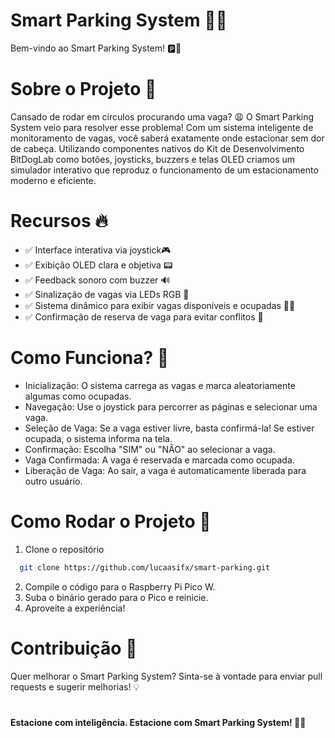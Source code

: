 # Smart Parking System 🚗💡
Bem-vindo ao Smart Parking System! 🅿️🚦

# Sobre o Projeto 📌
Cansado de rodar em círculos procurando uma vaga? 😩 O Smart Parking System veio para resolver esse problema!
Com um sistema inteligente de monitoramento de vagas, você saberá exatamente onde estacionar sem dor de cabeça.
Utilizando componentes nativos do Kit de Desenvolvimento BitDogLab como botões, joysticks, 
buzzers e telas OLED criamos um simulador interativo que reproduz o funcionamento de um estacionamento moderno e eficiente.

# Recursos 🔥
- ✅ Interface interativa via joystick🎮
- ✅ Exibição OLED clara e objetiva 📟
- ✅ Feedback sonoro com buzzer 🔊
- ✅ Sinalização de vagas via LEDs RGB 🌈
- ✅ Sistema dinâmico para exibir vagas disponíveis e ocupadas 🚗❌
- ✅ Confirmação de reserva de vaga para evitar conflitos 🏁

# Como Funciona? 🤔
- Inicialização: O sistema carrega as vagas e marca aleatoriamente algumas como ocupadas.
- Navegação: Use o joystick para percorrer as páginas e selecionar uma vaga.
- Seleção de Vaga: Se a vaga estiver livre, basta confirmá-la! Se estiver ocupada, o sistema informa na tela.
- Confirmação: Escolha "SIM" ou "NÃO" ao selecionar a vaga.
- Vaga Confirmada: A vaga é reservada e marcada como ocupada.
- Liberação de Vaga: Ao sair, a vaga é automaticamente liberada para outro usuário.

# Como Rodar o Projeto 🚀
1. Clone o repositório
```bash
  git clone https://github.com/lucaasifx/smart-parking.git
```
2. Compile o código para o Raspberry Pi Pico W.
3. Suba o binário gerado para o Pico e reinicie.
4. Aproveite a experiência!

# Contribuição 🤝
Quer melhorar o Smart Parking System? Sinta-se à vontade para enviar pull requests e sugerir melhorias! 💡
# 
**Estacione com inteligência. Estacione com Smart Parking System! 🚗💨**

